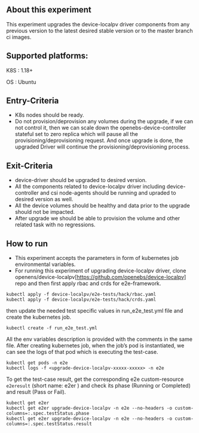 ## About this experiment

This experiment upgrades the device-localpv driver components from any previous version to the latest desired stable version or to the master branch ci images. 

## Supported platforms:

K8S : 1.18+

OS : Ubuntu

## Entry-Criteria

- K8s nodes should be ready.
- Do not provision/deprovision any volumes during the upgrade, if we can not control it, then we can scale down the openebs-device-controller stateful set to zero replica which will pause all the provisioning/deprovisioning request. And once upgrade is done, the upgraded Driver will continue the provisioning/deprovisioning process.

## Exit-Criteria

- device-driver should be upgraded to desired version.
- All the components related to device-localpv driver including device-controller and csi node-agents should be running and upraded to desired version as well.
- All the device volumes should be healthy and data prior to the upgrade should not be impacted.
- After upgrade we should be able to provision the volume and other related task with no regressions.

## How to run

- This experiment accepts the parameters in form of kubernetes job environmental variables.
- For running this experiment of upgrading device-localpv driver, clone openens/device-localpv[https://github.com/openebs/device-localpv] repo and then first apply rbac and crds for e2e-framework.
```
kubectl apply -f device-localpv/e2e-tests/hack/rbac.yaml
kubectl apply -f device-localpv/e2e-tests/hack/crds.yaml
```
then update the needed test specific values in run_e2e_test.yml file and create the kubernetes job.
```
kubectl create -f run_e2e_test.yml
```
All the env variables description is provided with the comments in the same file.
After creating kubernetes job, when the job’s pod is instantiated, we can see the logs of that pod which is executing the test-case.

```
kubectl get pods -n e2e
kubectl logs -f <upgrade-device-localpv-xxxxx-xxxxx> -n e2e
```
To get the test-case result, get the corresponding e2e custom-resource `e2eresult` (short name: e2er ) and check its phase (Running or Completed) and result (Pass or Fail).

```
kubectl get e2er
kubectl get e2er upgrade-device-localpv -n e2e --no-headers -o custom-columns=:.spec.testStatus.phase
kubectl get e2er upgrade-device-localpv -n e2e --no-headers -o custom-columns=:.spec.testStatus.result
```